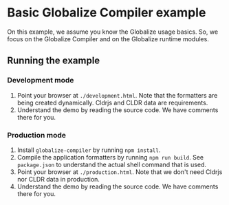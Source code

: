 # Basic Globalize Compiler example

On this example, we assume you know the Globalize usage basics. So, we focus on
the Globalize Compiler and on the Globalize runtime modules.

## Running the example

### Development mode

1. Point your browser at `./development.html`. Note that the
formatters are being created dynamically. Cldrjs and CLDR data are
requirements.
1. Understand the demo by reading the source code. We have comments there for
you.

### Production mode

1. Install `globalize-compiler` by running `npm install`.
1. Compile the application formatters by running `npm run build`. See
`package.json` to understand the actual shell command that is used.
1. Point your browser at `./production.html`. Note that we don't need Cldrjs nor
CLDR data in production.
1. Understand the demo by reading the source code. We have comments there for
you.

